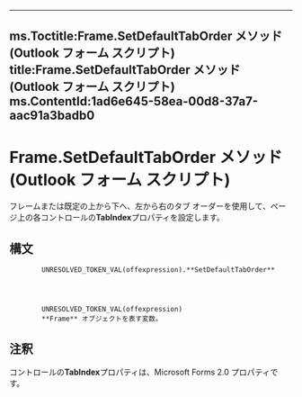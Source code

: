 

---
ms.Toctitle:Frame.SetDefaultTabOrder メソッド (Outlook フォーム スクリプト)
title:Frame.SetDefaultTabOrder メソッド (Outlook フォーム スクリプト)
ms.ContentId:1ad6e645-58ea-00d8-37a7-aac91a3badb0
---
# Frame.SetDefaultTabOrder メソッド (Outlook フォーム スクリプト)




フレームまたは既定の上から下へ、左から右のタブ オーダーを使用して、ページ上の各コントロールの**TabIndex**プロパティを設定します。

## 構文

            UNRESOLVED_TOKEN_VAL(offexpression).**SetDefaultTabOrder**




            UNRESOLVED_TOKEN_VAL(offexpression)
            **Frame** オブジェクトを表す変数。



## 注釈
コントロールの**TabIndex**プロパティは、Microsoft Forms 2.0 プロパティです。




